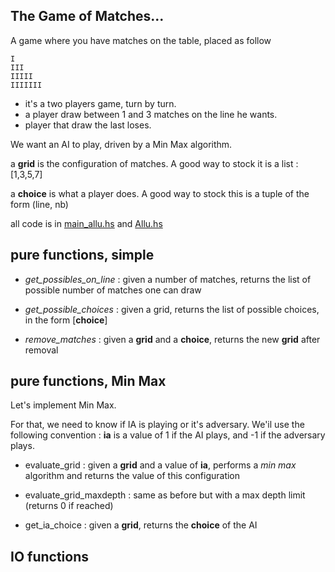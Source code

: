 ## The Game of Matches...

A game where you have matches on the table, placed as follow
```
I
III
IIIII
IIIIIII
```

- it's a two players game, turn by turn.
- a player draw between 1 and 3 matches on the line he wants.
- player that draw the last loses.

We want an AI to play, driven by a Min Max algorithm.

a **grid** is the configuration of matches.
A good way to stock it is a list : [1,3,5,7]

a **choice** is what a player does.
A good way to stock this is a tuple of the form (line, nb)

all code is in [main_allu.hs](main_allu.hs) and [Allu.hs](Allu.hs)

## pure functions, simple

- *get_possibles_on_line* : given a number of matches, returns the list of
possible number of matches one can draw

- *get_possible_choices* : given a grid, returns the list of
possible choices, in the form [**choice**]

- *remove_matches* : given a **grid** and a **choice**, returns the new
**grid** after removal

## pure functions, Min Max

Let's implement Min Max.

For that, we need to know if IA is playing or it's adversary.
We'il use the following convention : **ia** is a value of 1 if the AI plays, and
-1 if the adversary plays.

- evaluate_grid : given a **grid** and a value of **ia**,
performs a *min max* algorithm and returns the value of this configuration

- evaluate_grid_maxdepth : same as before but with a max depth limit (returns 0
  if reached)

- get_ia_choice : given a **grid**, returns the **choice** of the AI

## IO functions
